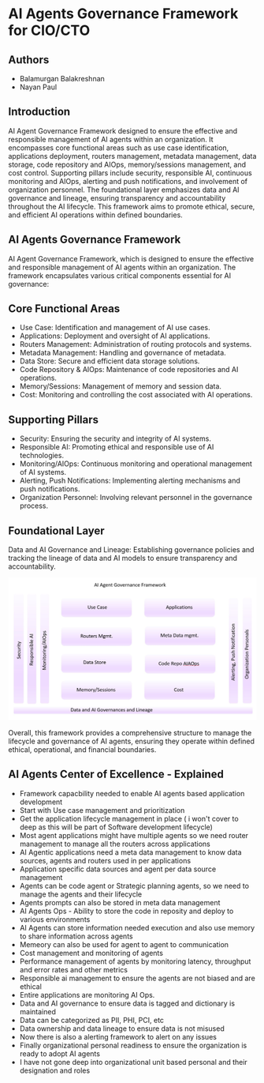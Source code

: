 # AI Agents Governance Framework for CIO/CTO

## Authors

- Balamurgan Balakreshnan
- Nayan Paul

## Introduction

AI Agent Governance Framework designed to ensure the effective and responsible management of AI agents within an organization. It encompasses core functional areas such as use case identification, applications deployment, routers management, metadata management, data storage, code repository and AIOps, memory/sessions management, and cost control. Supporting pillars include security, responsible AI, continuous monitoring and AIOps, alerting and push notifications, and involvement of organization personnel. The foundational layer emphasizes data and AI governance and lineage, ensuring transparency and accountability throughout the AI lifecycle. This framework aims to promote ethical, secure, and efficient AI operations within defined boundaries.

## AI Agents Governance Framework

AI Agent Governance Framework, which is designed to ensure the effective and responsible management of AI agents within an organization. The framework encapsulates various critical components essential for AI governance:

## Core Functional Areas

- Use Case: Identification and management of AI use cases.
- Applications: Deployment and oversight of AI applications.
- Routers Management: Administration of routing protocols and systems.
- Metadata Management: Handling and governance of metadata.
- Data Store: Secure and efficient data storage solutions.
- Code Repository & AIOps: Maintenance of code repositories and AI operations.
- Memory/Sessions: Management of memory and session data.
- Cost: Monitoring and controlling the cost associated with AI operations.

## Supporting Pillars

- Security: Ensuring the security and integrity of AI systems.
- Responsible AI: Promoting ethical and responsible use of AI technologies.
- Monitoring/AIOps: Continuous monitoring and operational management of AI systems.
- Alerting, Push Notifications: Implementing alerting mechanisms and push notifications.
- Organization Personnel: Involving relevant personnel in the governance process.

## Foundational Layer

Data and AI Governance and Lineage: Establishing governance policies and tracking the lineage of data and AI models to ensure transparency and accountability.

![info](https://github.com/balakreshnan/Samples2024/blob/main/LLMArch/images/AIAgentgocframework1.jpg 'RagChat')

Overall, this framework provides a comprehensive structure to manage the lifecycle and governance of AI agents, ensuring they operate within defined ethical, operational, and financial boundaries.

## AI Agents Center of Excellence - Explained

- Framework capacbility needed to enable AI agents based application development
- Start with Use case management and prioritization
- Get the application lifecycle management in place ( i won't cover to deep as this will be part of Software development lifecycle)
- Most agent applications might have multiple agents so we need router management to manage all the routers across applications
- AI Agentic applications need a meta data management to know data sources, agents and routers used in per applications
- Application specific data sources and agent per data source management
- Agents can be code agent or Strategic planning agents, so we need to manage the agents and their lifecycle
- Agents prompts can also be stored in meta data management
- AI Agents Ops - Ability to store the code in reposity and deploy to various environments
- AI Agents can store information needed execution and also use memory to share information across agents
- Memeory can also be used for agent to agent to communication
- Cost management and monitoring of agents
- Performance management of agents by monitoring latency, throughput and error rates and other metrics
- Responsible ai management to ensure the agents are not biased and are ethical
- Entire applications are monitoring AI Ops.
- Data and AI governance to ensure data is tagged and dictionary is maintained
- Data can be categorized as PII, PHI, PCI, etc
- Data ownership and data lineage to ensure data is not misused
- Now there is also a alerting framework to alert on any issues
- Finally organizational personal readiness to ensure the organization is ready to adopt AI agents
- I have not gone deep into organizational unit based personal and their designation and roles